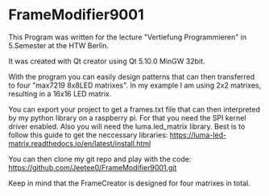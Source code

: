 # FrameModifier9001
This Program was written for the lecture "Vertiefung Programmieren" in 5.Semester at the HTW Berlin.

It was created with Qt creator using Qt 5.10.0 MinGW 32bit.

With the program you can easily design patterns that can then transferred to four "max7219 8x8LED matrixes". 
In my example I am using 2x2 matrixes, resulting in a 16x16 LED matrix.


You can export your project to get a frames.txt file that can then interpreted by my python library on a raspberry pi.
For that you need the SPI kernel driver enabled. Also you will need the luma.led_matrix library.
Best is to follow this guide to get the neccessary libraries: https://luma-led-matrix.readthedocs.io/en/latest/install.html

You can then clone my git repo and play with the code: https://github.com/Jeetee0/FrameModifier9001.git

Keep in mind that the FrameCreator is designed for four matrixes in total.
